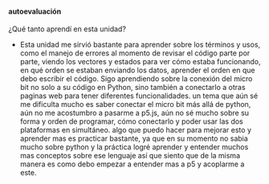 #### autoevaluación  
¿Qué tanto aprendí en esta unidad?  
- Esta unidad me sirvió bastante para aprender sobre los términos y usos, como el manejo de errores al momento de revisar el código parte por parte, viendo los vectores y estados para ver cómo estaba funcionando,
en qué orden se estaban enviando los datos, aprender el orden en que debo escribir el código. Sigo aprendiendo sobre la conexión del micro bit no solo a su código en Python, sino también a conectarlo a otras paginas
web para tener diferentes funcionalidades.
un tema que aún sé me dificulta mucho es saber conectar el micro bit más allá de python, aún no me acostumbro a pasarme a p5.js, aún no sé mucho sobre su forma y orden de programar, cómo conectarlo y poder usar las dos
plataformas en simultáneo. algo que puedo hacer para mejorar esto y aprender mas es practicar bastante, ya que en su momento no sabia mucho sobre python y la práctica logré aprender y entender muchos mas conceptos
sobre ese lenguaje así que siento que de la misma manera es como debo empezar a entender mas a p5 y acoplarme a este.
